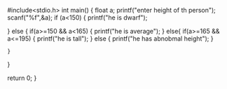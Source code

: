 #include<stdio.h>
int main()
{
    float a;
printf("enter height of th person");
scanf("%f",&a);
if (a<150)
{
    printf("he is dwarf");
    
}
else
{
if(a>=150 && a<165)
{
    printf("he is average");
}
else{
        if(a>=165 && a<=195)
        {
            printf("he is tall");
        }
        else {
            printf("he has abnobmal height");
        }

    }
}









return 0;
}

